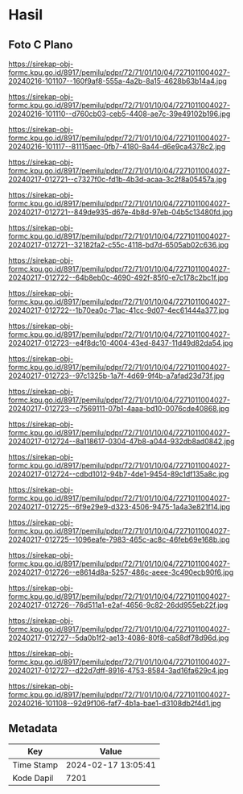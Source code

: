 # Hasil

## Foto C Plano

https://sirekap-obj-formc.kpu.go.id/8917/pemilu/pdpr/72/71/01/10/04/7271011004027-20240216-101107--160f9af8-555a-4a2b-8a15-4628b63b14a4.jpg

https://sirekap-obj-formc.kpu.go.id/8917/pemilu/pdpr/72/71/01/10/04/7271011004027-20240216-101110--d760cb03-ceb5-4408-ae7c-39e49102b196.jpg

https://sirekap-obj-formc.kpu.go.id/8917/pemilu/pdpr/72/71/01/10/04/7271011004027-20240216-101117--81115aec-0fb7-4180-8a44-d6e9ca4378c2.jpg

https://sirekap-obj-formc.kpu.go.id/8917/pemilu/pdpr/72/71/01/10/04/7271011004027-20240217-012721--c7327f0c-fd1b-4b3d-acaa-3c2f8a05457a.jpg

https://sirekap-obj-formc.kpu.go.id/8917/pemilu/pdpr/72/71/01/10/04/7271011004027-20240217-012721--849de935-d67e-4b8d-97eb-04b5c13480fd.jpg

https://sirekap-obj-formc.kpu.go.id/8917/pemilu/pdpr/72/71/01/10/04/7271011004027-20240217-012721--32182fa2-c55c-4118-bd7d-6505ab02c636.jpg

https://sirekap-obj-formc.kpu.go.id/8917/pemilu/pdpr/72/71/01/10/04/7271011004027-20240217-012722--64b8eb0c-4690-492f-85f0-e7c178c2bc1f.jpg

https://sirekap-obj-formc.kpu.go.id/8917/pemilu/pdpr/72/71/01/10/04/7271011004027-20240217-012722--1b70ea0c-71ac-41cc-9d07-4ec61444a377.jpg

https://sirekap-obj-formc.kpu.go.id/8917/pemilu/pdpr/72/71/01/10/04/7271011004027-20240217-012723--e4f8dc10-4004-43ed-8437-11d49d82da54.jpg

https://sirekap-obj-formc.kpu.go.id/8917/pemilu/pdpr/72/71/01/10/04/7271011004027-20240217-012723--97c1325b-1a7f-4d69-9f4b-a7afad23d73f.jpg

https://sirekap-obj-formc.kpu.go.id/8917/pemilu/pdpr/72/71/01/10/04/7271011004027-20240217-012723--c7569111-07b1-4aaa-bd10-0076cde40868.jpg

https://sirekap-obj-formc.kpu.go.id/8917/pemilu/pdpr/72/71/01/10/04/7271011004027-20240217-012724--8a118617-0304-47b8-a044-932db8ad0842.jpg

https://sirekap-obj-formc.kpu.go.id/8917/pemilu/pdpr/72/71/01/10/04/7271011004027-20240217-012724--cdbd1012-94b7-4de1-9454-89c1df135a8c.jpg

https://sirekap-obj-formc.kpu.go.id/8917/pemilu/pdpr/72/71/01/10/04/7271011004027-20240217-012725--6f9e29e9-d323-4506-9475-1a4a3e821f14.jpg

https://sirekap-obj-formc.kpu.go.id/8917/pemilu/pdpr/72/71/01/10/04/7271011004027-20240217-012725--1096eafe-7983-465c-ac8c-46feb69e168b.jpg

https://sirekap-obj-formc.kpu.go.id/8917/pemilu/pdpr/72/71/01/10/04/7271011004027-20240217-012726--e8614d8a-5257-486c-aeee-3c490ecb90f6.jpg

https://sirekap-obj-formc.kpu.go.id/8917/pemilu/pdpr/72/71/01/10/04/7271011004027-20240217-012726--76d511a1-e2af-4656-9c82-26dd955eb22f.jpg

https://sirekap-obj-formc.kpu.go.id/8917/pemilu/pdpr/72/71/01/10/04/7271011004027-20240217-012727--5da0b1f2-ae13-4086-80f8-ca58df78d96d.jpg

https://sirekap-obj-formc.kpu.go.id/8917/pemilu/pdpr/72/71/01/10/04/7271011004027-20240217-012727--d22d7dff-8916-4753-8584-3ad16fa629c4.jpg

https://sirekap-obj-formc.kpu.go.id/8917/pemilu/pdpr/72/71/01/10/04/7271011004027-20240216-101108--92d9f106-faf7-4b1a-bae1-d3108db2f4d1.jpg


## Metadata

| Key        | Value               |
| ---------- | ------------------- |
| Time Stamp | 2024-02-17 13:05:41 |
| Kode Dapil | 7201                |



